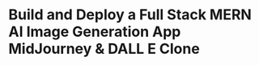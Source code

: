 # Build and Deploy a Full Stack MERN AI Image Generation App  MidJourney & DALL E Clone
<!-- ![Image Generation App](https://i.ibb.co/p0f27C2/Thumbnail-9.png) -->

